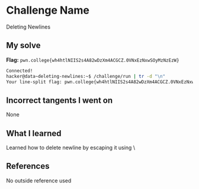 # Challenge Name
Deleting Newlines

## My solve
**Flag:** `pwn.college{wh4htlNIIS2s4A82wDzXm4ACGCZ.0VNxEzNxwSOyMzNzEzW}`

```bash
Connected!
hacker@data~deleting-newlines:~$ /challenge/run | tr -d "\n"
Your line-split flag: pwn.college{wh4htlNIIS2s4A82wDzXm4ACGCZ.0VNxEzNxwSOyMzNzEzW}hacker@data~deleting-newlines:~$
```
## Incorrect tangents I went on
None

## What I learned
Learned how to delete newline by escaping it using \

## References 
No outside reference used